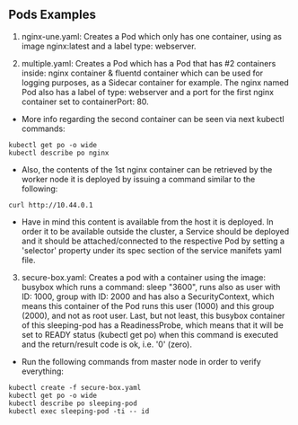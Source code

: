 ## Pods Examples

1. nginx-une.yaml: Creates a Pod which only has one container, using as image nginx:latest and a label type: webserver.

2. multiple.yaml: Creates a Pod which has a Pod that has #2 containers inside: nginx container & fluentd container which 
   can be used for logging purposes, as a Sidecar container for example. The nginx named Pod also has a label of type: webserver
   and a port for the first nginx container set to containerPort: 80.

- More info regarding the second container can be seen via next kubectl commands:

```
kubectl get po -o wide
kubectl describe po nginx
```

- Also, the contents of the 1st nginx container can be retrieved by the worker node it is deployed by issuing a command similar to the following:

```
curl http://10.44.0.1
```

- Have in mind this content is available from the host it is deployed. In order it to be available outside the cluster, a Service should be deployed
  and it should be attached/connected to the respective Pod by setting a 'selector' property under its spec section of the service manifets yaml file.


3. secure-box.yaml: Creates a pod with a container using the image: busybox which runs a command: sleep "3600", runs also as user with ID: 1000,
   group with ID: 2000 and has also a SecurityContext, which means this container of the Pod runs this user (1000) and this group (2000), and not as root user.
   Last, but not least, this busybox container of this sleeping-pod has a ReadinessProbe, which means that it will be set to READY status (kubectl get po) when
   this command is executed and the return/result code is ok, i.e. '0' (zero). 

- Run the following commands from master node in order to verify everything:
```
kubectl create -f secure-box.yaml
kubectl get po -o wide
kubectl describe po sleeping-pod
kubectl exec sleeping-pod -ti -- id
```
